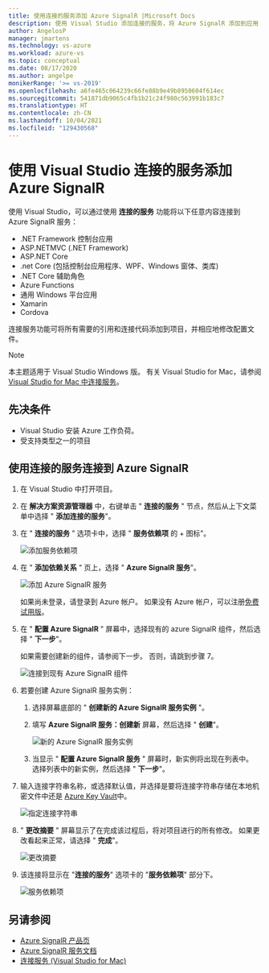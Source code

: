 ```yaml
---
title: 使用连接的服务添加 Azure SignalR |Microsoft Docs
description: 使用 Visual Studio 添加连接的服务，将 Azure SignalR 添加到应用
author: AngelosP
manager: jmartens
ms.technology: vs-azure
ms.workload: azure-vs
ms.topic: conceptual
ms.date: 08/17/2020
ms.author: angelpe
monikerRange: '>= vs-2019'
ms.openlocfilehash: a6fe465c064239c66fe88b9e49b8950604f614ec
ms.sourcegitcommit: 541871db9065c4fb1b21c24f980c563991b183c7
ms.translationtype: HT
ms.contentlocale: zh-CN
ms.lasthandoff: 10/04/2021
ms.locfileid: "129430568"
---
```

# <a name="add-azure-signalr-by-using-visual-studio-connected-services"></a>使用 Visual Studio 连接的服务添加 Azure SignalR

使用 Visual Studio，可以通过使用 **连接的服务** 功能将以下任意内容连接到 Azure SignalR 服务：

- .NET Framework 控制台应用
- ASP.NETMVC (.NET Framework)  
- ASP.NET Core
- .net Core (包括控制台应用程序、WPF、Windows 窗体、类库) 
- .NET Core 辅助角色
- Azure Functions
- 通用 Windows 平台应用
- Xamarin
- Cordova

连接服务功能可将所有需要的引用和连接代码添加到项目，并相应地修改配置文件。

> [!NOTE]
> 本主题适用于 Visual Studio  Windows 版。 有关 Visual Studio for Mac，请参阅 [Visual Studio for Mac 中连接服务](/visualstudio/mac/connected-services)。
## <a name="prerequisites"></a>先决条件

- Visual Studio 安装 Azure 工作负荷。
- 受支持类型之一的项目

## <a name="connect-to-azure-signalr-using-connected-services"></a>使用连接的服务连接到 Azure SignalR

1. 在 Visual Studio 中打开项目。

1. 在 **解决方案资源管理器** 中，右键单击 " **连接的服务** " 节点，然后从上下文菜单中选择 " **添加连接的服务**"。

1. 在 " **连接的服务** " 选项卡中，选择 " **服务依赖项** 的 + 图标"。

    ![添加服务依赖项](./media/vs-azure-tools-connected-services-storage/vs-2019/connected-services-tab.png)

1. 在 " **添加依赖关系** " 页上，选择 " **Azure SignalR 服务**"。

    ![添加 Azure SignalR 服务](./media/azure-signalr-add-connected-service/add-signalr-service.png)

    如果尚未登录，请登录到 Azure 帐户。 如果没有 Azure 帐户，可以注册[免费试用版](https://azure.microsoft.com/free/)。

1. 在 " **配置 Azure SignalR** " 屏幕中，选择现有的 azure SignalR 组件，然后选择 " **下一步**"。

    如果需要创建新的组件，请参阅下一步。 否则，请跳到步骤 7。

    ![连接到现有 Azure SignalR 组件](./media/azure-signalr-add-connected-service/created-signalr.png)

1. 若要创建 Azure SignalR 服务实例：

   1. 选择屏幕底部的 " **创建新的 Azure SignalR 服务实例** "。

   1. 填写 **Azure SignalR 服务：创建新** 屏幕，然后选择 " **创建**"。

       ![新的 Azure SignalR 服务实例](./media/azure-signalr-add-connected-service/create-new-signalr.png)

   1. 当显示 " **配置 Azure SignalR 服务** " 屏幕时，新实例将出现在列表中。 选择列表中的新实例，然后选择 " **下一步**"。

1. 输入连接字符串名称，或选择默认值，并选择是要将连接字符串存储在本地机密文件中还是 [Azure Key Vault](/azure/key-vault)中。

   ![指定连接字符串](./media/azure-signalr-add-connected-service/connection-string.png)

1. " **更改摘要** " 屏幕显示了在完成该过程后，将对项目进行的所有修改。 如果更改看起来正常，请选择 " **完成**"。

   ![更改摘要](./media/azure-signalr-add-connected-service/summary-of-changes.png)

1. 该连接将显示在 "**连接的服务**" 选项卡的 "**服务依赖项**" 部分下。

   ![服务依赖项](./media/azure-signalr-add-connected-service/service-dependencies-after.png)

## <a name="see-also"></a>另请参阅

- [Azure SignalR 产品页](https://azure.microsoft.com/services/signalr-service/)
- [Azure SignalR 服务文档](/azure/azure-signalr)
- [连接服务 (Visual Studio for Mac)](/visualstudio/mac/connected-services)
